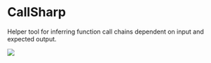 # CallSharp
Helper tool for inferring function call chains dependent on input and expected output.

<img src="https://github.com/nesteruk/CallSharp/blob/master/site/screenshot.png"/>
